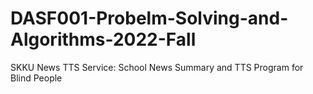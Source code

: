 # DASF001-Probelm-Solving-and-Algorithms-2022-Fall
SKKU News TTS Service: School News Summary and TTS Program for Blind People
